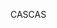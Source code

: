 <span data-ttu-id="6a727-101">CAS</span><span class="sxs-lookup"><span data-stu-id="6a727-101">CAS</span></span>